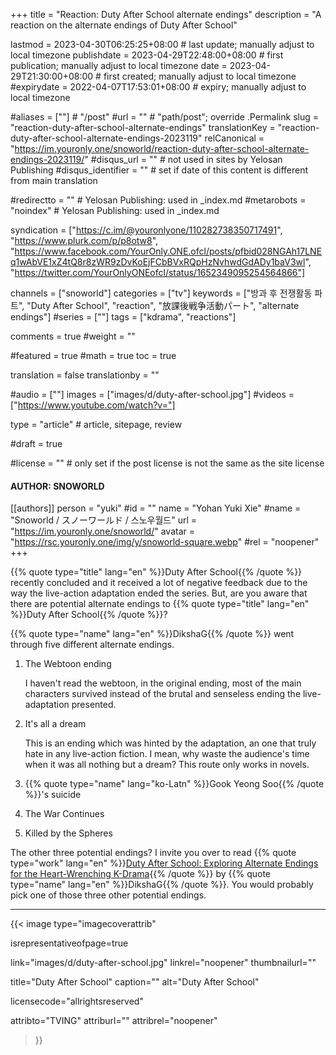 +++
title = "Reaction: Duty After School alternate endings"
description = "A reaction on the alternate endings of Duty After School"

lastmod = 2023-04-30T06:25:25+08:00                 # last update; manually adjust to local timezone
publishdate = 2023-04-29T22:48:00+08:00             # first publication; manually adjust to local timezone
date = 2023-04-29T21:30:00+08:00                    # first created; manually adjust to local timezone
#expirydate = 2022-04-07T17:53:01+08:00              # expiry; manually adjust to local timezone

#aliases = [""]                                        # "/post"
#url = ""                                              # "path/post"; override .Permalink
slug = "reaction-duty-after-school-alternate-endings"
translationKey = "reaction-duty-after-school-alternate-endings-2023119"
relCanonical = "https://im.youronly.one/snoworld/reaction-duty-after-school-alternate-endings-2023119/"
#disqus_url = ""                                       # not used in sites by Yelosan Publishing
#disqus_identifier = ""                                # set if date of this content is different from main translation

#redirectto = ""                                       # Yelosan Publishing: used in _index.md
#metarobots = "noindex"                                # Yelosan Publishing: used in _index.md

syndication = ["https://c.im/@youronlyone/110282738350717491", "https://www.plurk.com/p/p8otw8", "https://www.facebook.com/YourOnly.ONE.ofcl/posts/pfbid028NGAh17LNEq1wAbVE1xZ4tQ8r8zWR9zDvKoEjFCbBVxRQpHzNvhwdGdADy1baV3wl", "https://twitter.com/YourOnlyONEofcl/status/1652349095254564866"]

channels = ["snoworld"]
categories = ["tv"]
keywords = ["방과 후 전쟁활동 파트", "Duty After School", "reaction", "放課後戦争活動パート", "alternate endings"]
#series = [""]
tags = ["kdrama", "reactions"]

comments = true
#weight = ""

#featured = true
#math = true
toc = true

translation = false
translationby = ""

#audio = [""]
images = ["images/d/duty-after-school.jpg"]
#videos = ["https://www.youtube.com/watch?v="]

type = "article"                                             # article, sitepage, review

#draft = true

#license = ""                                          # only set if the post license is not the same as the site license

#### AUTHOR: SNOWORLD ####
[[authors]]
  person = "yuki"
  #id = ""
  name = "Yohan Yuki Xie"
  #name = "Snoworld / スノーワールド / 스노우월드"
  url = "https://im.youronly.one/snoworld/"
  avatar = "https://rsc.youronly.one/img/y/snoworld-square.webp"
  #rel = "noopener"
+++

{{% quote type="title" lang="en" %}}Duty After School{{% /quote %}} recently concluded and it received a lot of negative feedback due to the way the live-action adaptation ended the series. But, are you aware that there are potential alternate endings to {{% quote type="title" lang="en" %}}Duty After School{{% /quote %}}?

<!--more-->

{{% quote type="name" lang="en" %}}DikshaG{{% /quote %}} went through five different alternate endings.

1. The Webtoon ending

    I haven't read the webtoon, in the original ending, most of the main characters survived instead of the brutal and senseless ending the live-adaptation presented.

1. It's all a dream

    This is an ending which was hinted by the adaptation, an one that truly hate in any live-action fiction. I mean, why waste the audience's time when it was all nothing but a dream? This route only works in novels.

1. {{% quote type="name" lang="ko-Latn" %}}Gook Yeong Soo{{% /quote %}}'s suicide
1. The War Continues
1. Killed by the Spheres

The other three potential endings? I invite you over to read {{% quote type="work" lang="en" %}}[Duty After School: Exploring Alternate Endings for the Heart-Wrenching K-Drama](https://www.moving-stories.net/duty-after-school-exploring-alternate-endings-for-the-heart-wrenching-k-drama/){{% /quote %}} by {{% quote type="name" lang="en" %}}DikshaG{{% /quote %}}. You would probably pick one of those three other potential endings.

---

{{< image
  type="imagecoverattrib"

  isrepresentativeofpage=true

  link="images/d/duty-after-school.jpg"
  linkrel="noopener"
  thumbnailurl=""

  title="Duty After School"
  caption=""
  alt="Duty After School"

  licensecode="allrightsreserved"

  attribto="TVING"
  attriburl=""
  attribrel="noopener"
>}}
